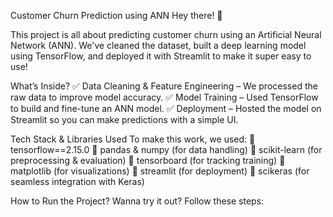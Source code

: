 Customer Churn Prediction using ANN
Hey there! 👋

This project is all about predicting customer churn using an Artificial Neural Network (ANN). We've cleaned the dataset, built a deep learning model using TensorFlow, and deployed it with Streamlit to make it super easy to use!

What’s Inside?
✅ Data Cleaning & Feature Engineering – We processed the raw data to improve model accuracy.
✅ Model Training – Used TensorFlow to build and fine-tune an ANN model.
✅ Deployment – Hosted the model on Streamlit so you can make predictions with a simple UI.

Tech Stack & Libraries Used
To make this work, we used:
📌 tensorflow==2.15.0
📌 pandas & numpy (for data handling)
📌 scikit-learn (for preprocessing & evaluation)
📌 tensorboard (for tracking training)
📌 matplotlib (for visualizations)
📌 streamlit (for deployment)
📌 scikeras (for seamless integration with Keras)

How to Run the Project?
Wanna try it out? Follow these steps:

